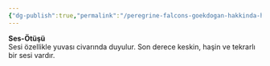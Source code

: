 ```yaml
---
{"dg-publish":true,"permalink":"/peregrine-falcons-goekdogan-hakkinda-hersey/peregrine-falcons-psikoloji-ve-oezellikleri/17-ses-oetuesue/"}
---
```



**Ses-Ötüşü**  
Sesi özellikle yuvası civarında duyulur. Son derece keskin, haşin ve tekrarlı bir sesi vardır.